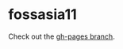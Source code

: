 fossasia11
==========

Check out the [gh-pages branch](https://github.com/fossasia/fossasia11/tree/gh-pages).
